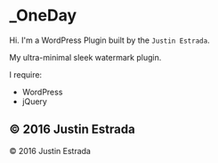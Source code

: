 
_OneDay
===

Hi. I'm a WordPress Plugin built by the `Justin Estrada`.

My ultra-minimal sleek watermark plugin.

I require:

* WordPress
* jQuery

© 2016 Justin Estrada
---------------

© 2016 Justin Estrada
